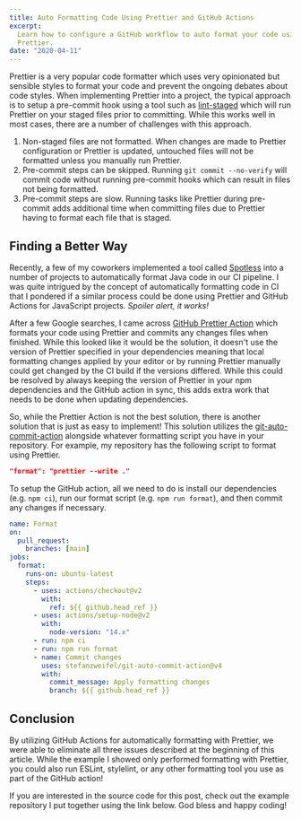 ```yaml
---
title: Auto Formatting Code Using Prettier and GitHub Actions
excerpt:
  Learn how to configure a GitHub workflow to auto format your code using
  Prettier.
date: "2020-04-11"
---
```


Prettier is a very popular code formatter which uses very opinionated but
sensible styles to format your code and prevent the ongoing debates about code
styles. When implementing Prettier into a project, the typical approach is to
setup a pre-commit hook using a tool such as
[lint-staged](https://github.com/okonet/lint-staged) which will run Prettier on
your staged files prior to committing. While this works well in most cases,
there are a number of challenges with this approach.

1. Non-staged files are not formatted. When changes are made to Prettier
   configuration or Prettier is updated, untouched files will not be formatted
   unless you manually run Prettier.
1. Pre-commit steps can be skipped. Running `git commit --no-verify` will commit
   code without running pre-commit hooks which can result in files not being
   formatted.
1. Pre-commit steps are slow. Running tasks like Prettier during pre-commit adds
   additional time when committing files due to Prettier having to format each
   file that is staged.

## Finding a Better Way

Recently, a few of my coworkers implemented a tool called
[Spotless](https://github.com/diffplug/spotless) into a number of projects to
automatically format Java code in our CI pipeline. I was quite intrigued by the
concept of automatically formatting code in CI that I pondered if a similar
process could be done using Prettier and GitHub Actions for JavaScript projects.
_Spoiler alert, it works!_

After a few Google searches, I came across
[GitHub Prettier Action](https://github.com/creyD/prettier_action) which formats
your code using Prettier and commits any changes files when finished. While this
looked like it would be the solution, it doesn't use the version of Prettier
specified in your dependencies meaning that local formatting changes applied by
your editor or by running Prettier manually could get changed by the CI build if
the versions differed. While this could be resolved by always keeping the
version of Prettier in your npm dependencies and the GitHub action in sync, this
adds extra work that needs to be done when updating dependencies.

So, while the Prettier Action is not the best solution, there is another
solution that is just as easy to implement! This solution utilizes the
[git-auto-commit-action](https://github.com/stefanzweifel/git-auto-commit-action)
alongside whatever formatting script you have in your repository. For example,
my repository has the following script to format using Prettier.

```json
"format": "prettier --write ."
```

To setup the GitHub action, all we need to do is install our dependencies (e.g.
`npm ci`), run our format script (e.g. `npm run format`), and then commit any
changes if necessary.

```yml
name: Format
on:
  pull_request:
    branches: [main]
jobs:
  format:
    runs-on: ubuntu-latest
    steps:
      - uses: actions/checkout@v2
        with:
          ref: ${{ github.head_ref }}
      - uses: actions/setup-node@v2
        with:
          node-version: "14.x"
      - run: npm ci
      - run: npm run format
      - name: Commit changes
        uses: stefanzweifel/git-auto-commit-action@v4
        with:
          commit_message: Apply formatting changes
          branch: ${{ github.head_ref }}
```

## Conclusion

By utilizing GitHub Actions for automatically formatting with Prettier, we were
able to eliminate all three issues described at the beginning of this article.
While the example I showed only performed formatting with Prettier, you could
also run ESLint, stylelint, or any other formatting tool you use as part of the
GitHub action!

If you are interested in the source code for this post, check out the example
repository I put together using the link below. God bless and happy coding!
